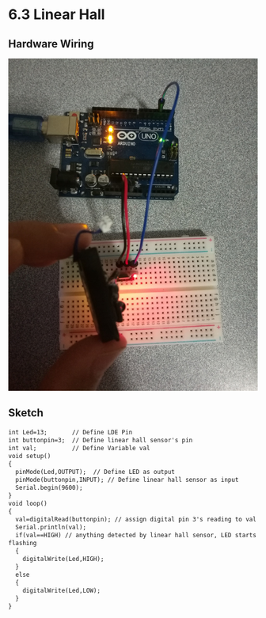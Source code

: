 # 6.3 Linear Hall

## Hardware Wiring
![Image](../../Examples/sensor-kit-for-arduino/021_linearhall.jpg)

## Sketch
```
int Led=13;       // Define LDE Pin
int buttonpin=3;  // Define linear hall sensor's pin
int val;          // Define Variable val
void setup()
{
  pinMode(Led,OUTPUT);  // Define LED as output
  pinMode(buttonpin,INPUT); // Define linear hall sensor as input
  Serial.begin(9600);
}
void loop()
{
  val=digitalRead(buttonpin); // assign digital pin 3's reading to val
  Serial.println(val);
  if(val==HIGH) // anything detected by linear hall sensor, LED starts flashing
  {
    digitalWrite(Led,HIGH);
  }
  else
  {
    digitalWrite(Led,LOW);
  }
}
```